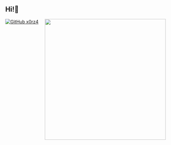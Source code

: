<h2> Hi!👋</h2>
<img align='right' src="https://github-readme-stats.vercel.app/api?username=x0rz4&theme=vue&show_icons=true" width="380">
<p>

[![GitHub x0rz4](https://img.shields.io/github/followers/x0rz4?label=follow%20github&style=flat-square)](https://github.com/x0rz4)

<br>
